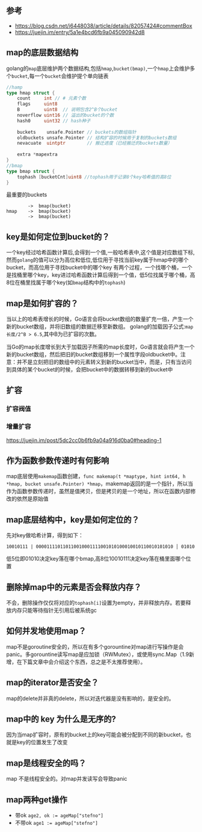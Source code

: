 ## 参考
- https://blog.csdn.net/i6448038/article/details/82057424#commentBox
- https://juejin.im/entry/5a1e4bcd6fb9a045090942d8

## map的底层数据结构
golang的`map`底层维护两个数据结构,包括`hmap`,`bucket(bmap)`,一个`hmap`上会维护多个`bucket`,每一个`bucket`会维护提个单向链表
```go
//hamp
type hmap struct {
	count     int // # 元素个数
	flags     uint8
	B         uint8  // 说明包含2^B个bucket
	noverflow uint16 // 溢出的bucket的个数
	hash0     uint32 // hash种子
 
	buckets    unsafe.Pointer // buckets的数组指针
	oldbuckets unsafe.Pointer // 结构扩容的时候用于复制的buckets数组
	nevacuate  uintptr        // 搬迁进度（已经搬迁的buckets数量）
 
	extra *mapextra
}
//bmap
type bmap struct {
	tophash [bucketCnt]uint8 //tophash用于记录8个key哈希值的高8位
}
```
最重要的buckets
```
		->	bmap(bucket)
hmap	->	bmap(bucket)
		->	bmap(bucket)
```

## key是如何定位到bucket的？
一个key经过哈希函数计算后,会得到一个值,一般哈希表中,这个值是对应数组下标,然而`golang`的值可以分为高位和低位,低位用于寻找当前key属于hmap中的哪个bucket，而高位用于寻找bucket中的哪个key
有两个过程，一个找哪个桶，一个是找桶里哪个key，key进过哈希函数计算后得到一个值，低5位找属于哪个桶，高8位在桶里找属于哪个key(如`bmap`结构中的`tophash`)


## map是如何扩容的？
当以上的哈希表增长的时候，Go语言会将bucket数组的数量扩充一倍，产生一个新的bucket数组，并将旧数组的数据迁移至新数组。
golang的加载因子公式:`map长度/2^B > 6.5`,其中B为已扩容的次数。

当Go的map长度增长到大于加载因子所需的map长度时，Go语言就会将产生一个新的bucket数组，然后把旧的bucket数组移到一个属性字段oldbucket中。注意：并不是立刻把旧的数组中的元素转义到新的bucket当中，而是，只有当访问到具体的某个bucket的时候，会把bucket中的数据转移到新的bucket中


## 扩容
### 扩容阀值
### 增量扩容
https://juejin.im/post/5dc2cc0b6fb9a04a916d0ba0#heading-1

## 作为函数参数传递时有何影响
map底层使用`makemap`函数创建，`func makemap(t *maptype, hint int64, h *hmap, bucket unsafe.Pointer) *hmap`，makemap返回的是一个指针，所以当作为函数参数传递时，虽然是值拷贝，但是拷贝的是一个地址，所以在函数内部修改的依然是原始值

## map底层结构中，key是如何定位的？
先对key做哈希计算，得到如下：
```
10010111 | 000011110110110010001111001010100010010110010101010 │ 01010
```
低5位即01010决定key落在哪个bmap,高8位10010111决定key落在桶里面哪个位置

## 删除掉map中的元素是否会释放内存？
不会，删除操作仅仅将对应的`tophash[i]`设置为empty，并非释放内存。若要释放内存只能等待指针无引用后被系统gc

## 如何并发地使用map？
map不是goroutine安全的，所以在有多个gorountine对map进行写操作是会panic。多gorountine读写map是应加锁（RWMutex），或使用sync.Map（1.9新增，在下篇文章中会介绍这个东西，总之是不太推荐使用）。

## map的iterator是否安全？
map的delete并非真的delete，所以对迭代器是没有影响的，是安全的。

## map中的 key 为什么是无序的?
因为当map扩容时，原有的bucket上的key可能会被分配到不同的新bucket，也就是key的位置发生了改变

## map是线程安全的吗？
map 不是线程安全的。对map并发读写会导致panic

## map两种get操作
- 带ok `age2, ok := ageMap["stefno"]`
- 不带ok  `age1 := ageMap["stefno"]`


